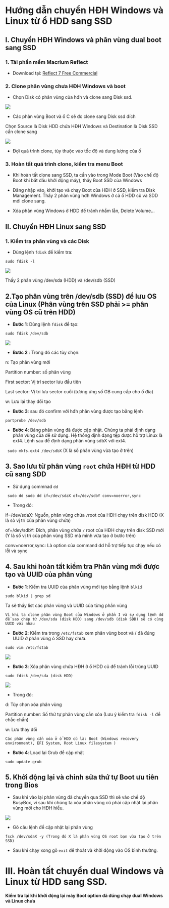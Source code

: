# Hướng dẫn chuyển HĐH Windows và Linux từ ổ HDD sang SSD

## I. Chuyển HĐH Windows và phân vùng dual boot sang SSD

### 1. Tải phần mềm Macrium Reflect

- Download tại: [Reflect 7 Free Commercial](https://www.macrium.com/reflectfree)

### 2. Clone phân vùng chưa HĐH Windows và boot 

- Chọn Disk có phân vùng của hđh và clone sang Disk ssd. 

<img src="https://i.imgur.com/ji0JupS.pngS">

- Các phân vùng Boot và ổ C sẽ đc clone sang Disk ssd đích

Chọn Source là Disk HDD chứa HĐH Windows và Destination là Disk SSD cần clone sang

<img src="https://i.imgur.com/LHj5F5A.png">

- Đợi quá trình clone, tùy thuộc vào tốc độ và dung lượng của ổ

### 3. Hoàn tất quá trình clone, kiểm tra menu Boot

- Khi hoàn tất clone sang SSD, ta cần vào trong Mode Boot (Vào chế độ Boot khi bắt đầu khởi động máy), thấy Boot SSD của Windows

- Đăng nhập vào, khởi tạo và chạy Boot của HĐH ở SSD, kiểm tra Disk Management. Thấy 2 phân vùng hđh Windows ở cả ổ HDD cũ và SDD mới clone sang.

- Xóa phân vùng Windows ở HDD để tránh nhầm lẫn, Delete Volume...


## II. Chuyển HĐH Linux sang SSD

### 1. Kiểm tra phân vùng và các Disk

- Dùng lệnh `fdisk` để kiểm tra: 

`sudo fdisk -l`

<img src="https://i.imgur.com/SpJhM0f.png">

Thấy 2 phân vùng /dev/sda (HDD) và /dev/sdb (SSD)

## 2.Tạo phân vùng trên /dev/sdb (SSD) để lưu OS của Linux (Phân vùng trên SSD phải >= phân vùng OS cũ trên HDD)

- **Bước 1**: Dùng lệnh `fdisk` để tạo:

`sudo fdisk /dev/sdb`

<img src="https://i.imgur.com/sIlQ1dn.png">


- **Bước 2** : Trong đó các tùy chọn:

n: Tạo phân vùng mới

Partition number: số phân vùng 

First sector: Vị trí sector lưu đầu tiên 

Last sector: Vị trí lưu sector cuối (tương ứng số GB cung cấp cho ổ đĩa)

w: Lưu lại thay đổi tạo 

- **Bước 3**: sau đó confirm với hđh phân vùng được tạo bằng lệnh 

`partprobe /dev/sdb`

- **Bước 4**: Bảng phân vùng đã được cập nhật. Chúng ta phải định dạng phân vùng của để sử dụng. Hệ thống định dạng tệp được hỗ trợ Linux là ext4. Lệnh sau để định dạng phân vùng sdbX với ext4.

` sudo mkfs.ext4 /dev/sdbX` (X là số phân vùng vừa tạo ở trên)

## 3. Sao lưu từ phân vùng `root` chứa HĐH từ  HDD cũ sang SDD 

- Sử dụng commnad `dd`

` sudo dd sudo dd if=/dev/sdaX of=/dev/sdbY conv=noerror,sync`

- Trong đó:

if=/dev/sdaX: Nguồn, phân vùng chứa  `/`root của HĐH chạy trên disk HDD (X là sô vị̣ trí của phân vùng chứa)

of=/dev/sdbY: Đích, phân vùng chứa `/` root của HĐH chạy trên disk SSD mới (Y là số vị trí của phân vùng SSD mà mình vừa tạo ở bước trên)

conv=noerror,sync: Là option của command dd hỗ trợ tiếp tục chạy nếu có lỗi và sync 

## 4. Sau khi hoàn tất kiểm tra Phân vùng mới được tạo và UUID của phân vùng

- **Bước 1**: Kiểm tra UUID của phân vùng mới tạo bằng lệnh `blkid`

`sudo blkid | grep sd`

Ta sẽ thấy list các phân vùng và UUID của từng phần vùng

```
Vì khi ta clone phân vùng Boot của Windows ở phần I và sự dụng lệnh dd  để sao chép từ /dev/sda (disk HDD) sang /dev/sdb (disk SDD) sẽ có cùng UUID với nhau 
```

- **Bước 2**: Kiểm tra trong `/etc/fstab` xem phân vùng boot và / đã đúng UUID ở phân vùng ỏ SSD hay chưa.

`sudo vim /etc/fstab`

<img src="https://i.imgur.com/FQArNvy.png">

- **Bước 3**: Xóa phân vùng chứa HĐH ở ổ HDD cũ để tránh lỗi trùng UUID

`sudo fdisk /dev/sda (disk HDD)`

<img src="https://i.imgur.com/ANvv5T5.png">

- Trong đó:

d: Tùy chọn xóa phân vùng

Partition number: Số thứ tự phân vùng cần xóa (Lưu ý kiểm tra `fdisk -l` để chắc chắn)

w: Lưu thay đổi

`Các phân vùng cần xóa ở ổ HDD cũ là: Boot (Windows recovery environment), EFI System, Root Linux filesystem
)
`

- **Bước 4**: Load lại Grub để cập nhật

`sudo update-grub`

## 5. Khởi động lại và chỉnh sửa thứ tự Boot ưu tiên trong Bios 

- Sau khi vào lại phân vùng đã chuyển qua SSD thì sẽ vào chế độ BusyBox, vì sau khi chúng ta xóa phân vùng cũ phải cập nhật lại phân vùng mới cho HĐH hiểu.

<img src="https://i.imgur.com/qNz7C4r.png">


- Gõ câu lệnh để cập nhật lại phân vùng 

`fsck /dev/sdaX -y (Trong đó X là phân vùng OS root bạn vừa tạo ở trên SSD)`

- Sau khi chạy xong gõ `exit` để thoát và khởi động vào OS bình thường.


# III. Hoàn tất chuyển dual Windows và Linux từ HDD sang SSD.

 **Kiểm tra lại khi khởi động lại máy Boot option đã đúng chạy dual Windows và Linux chưa** 
